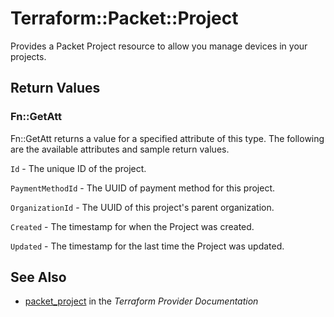 # Terraform::Packet::Project

Provides a Packet Project resource to allow you manage devices
in your projects.

## Return Values

### Fn::GetAtt

Fn::GetAtt returns a value for a specified attribute of this type. The following are the available attributes and sample return values.

`Id` - The unique ID of the project.

`PaymentMethodId` - The UUID of payment method for this project.

`OrganizationId` - The UUID of this project's parent organization.

`Created` - The timestamp for when the Project was created.

`Updated` - The timestamp for the last time the Project was updated.

## See Also

* [packet_project](https://www.terraform.io/docs/providers/packet/r/project.html) in the _Terraform Provider Documentation_